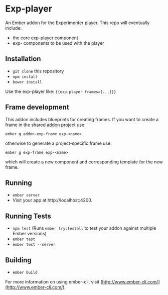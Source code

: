 # Exp-player

An Ember addon for the Experimenter player. This repo will eventually include:

- the core exp-player component
- exp- components to be used with the player

## Installation

* `git clone` this repository
* `npm install`
* `bower install`

Use the exp-player like: `{{exp-player frames=[...]}}`
      
## Frame development

This addon includes blueprints for creating frames. If you want to create a frame in the shared addon project use:

`ember g addon-exp-frame exp-<name>`

otherwise to generate a project-specific frame use:

`ember g exp-frame exp-<name>`

which will create a new component and corresponding template for the new frame.


## Running

* `ember server`
* Visit your app at http://localhost:4200.

## Running Tests

* `npm test` (Runs `ember try:testall` to test your addon against multiple Ember versions)
* `ember test`
* `ember test --server`

## Building

* `ember build`

For more information on using ember-cli, visit [http://www.ember-cli.com/](http://www.ember-cli.com/).
